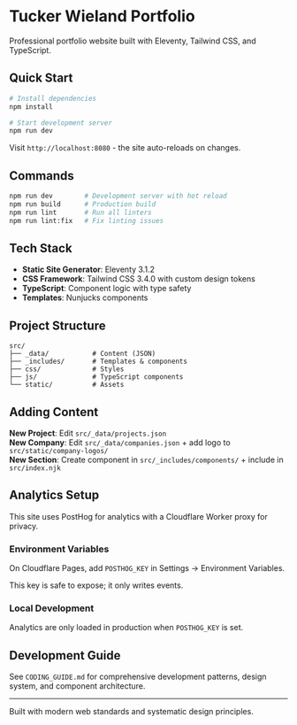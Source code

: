 # Tucker Wieland Portfolio

Professional portfolio website built with Eleventy, Tailwind CSS, and
TypeScript.

## Quick Start

```bash
# Install dependencies
npm install

# Start development server
npm run dev
```

Visit `http://localhost:8080` - the site auto-reloads on changes.

## Commands

```bash
npm run dev        # Development server with hot reload
npm run build      # Production build
npm run lint       # Run all linters
npm run lint:fix   # Fix linting issues
```

## Tech Stack

- **Static Site Generator**: Eleventy 3.1.2
- **CSS Framework**: Tailwind CSS 3.4.0 with custom design tokens
- **TypeScript**: Component logic with type safety
- **Templates**: Nunjucks components

## Project Structure

```
src/
├── _data/           # Content (JSON)
├── _includes/       # Templates & components
├── css/             # Styles
├── js/              # TypeScript components
└── static/          # Assets
```

## Adding Content

**New Project**: Edit `src/_data/projects.json`  
**New Company**: Edit `src/_data/companies.json` + add logo to
`src/static/company-logos/`  
**New Section**: Create component in `src/_includes/components/` + include in
`src/index.njk`

## Analytics Setup

This site uses PostHog for analytics with a Cloudflare Worker proxy for privacy.

### Environment Variables

On Cloudflare Pages, add `POSTHOG_KEY` in Settings → Environment Variables.

This key is safe to expose; it only writes events.

### Local Development

Analytics are only loaded in production when `POSTHOG_KEY` is set.

## Development Guide

See `CODING_GUIDE.md` for comprehensive development patterns, design system, and
component architecture.

---

Built with modern web standards and systematic design principles.
